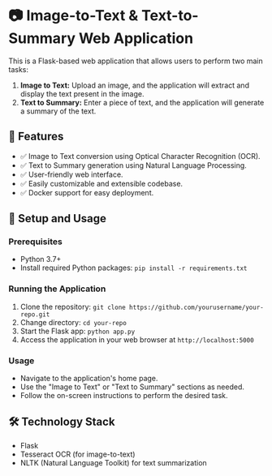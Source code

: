 # 📷 Image-to-Text & Text-to-Summary Web Application

This is a Flask-based web application that allows users to perform two main tasks:

1. **Image to Text:** Upload an image, and the application will extract and display the text present in the image.
2. **Text to Summary:** Enter a piece of text, and the application will generate a summary of the text.

## 🚀 Features

- ✅ Image to Text conversion using Optical Character Recognition (OCR).
- ✅ Text to Summary generation using Natural Language Processing.
- ✅ User-friendly web interface.
- ✅ Easily customizable and extensible codebase.
- ✅ Docker support for easy deployment.

## 📝 Setup and Usage

### Prerequisites

- Python 3.7+
- Install required Python packages: `pip install -r requirements.txt`

### Running the Application

1. Clone the repository: `git clone https://github.com/yourusername/your-repo.git`
2. Change directory: `cd your-repo`
3. Start the Flask app: `python app.py`
4. Access the application in your web browser at `http://localhost:5000`

### Usage

- Navigate to the application's home page.
- Use the "Image to Text" or "Text to Summary" sections as needed.
- Follow the on-screen instructions to perform the desired task.

## 🛠️ Technology Stack

- Flask
- Tesseract OCR (for image-to-text)
- NLTK (Natural Language Toolkit) for text summarization

